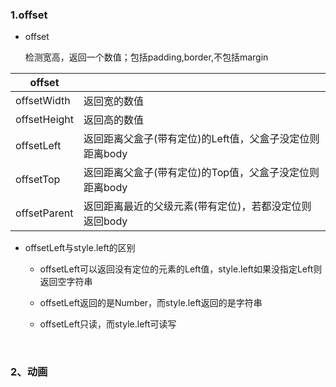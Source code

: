 ### 1.offset

* offset

  检测宽高，返回一个数值；包括padding,border,不包括margin

| offset       |                                   |
| ------------ | --------------------------------- |
| offsetWidth  | 返回宽的数值                            |
| offsetHeight | 返回高的数值                            |
| offsetLeft   | 返回距离父盒子(带有定位)的Left值，父盒子没定位则距离body |
| offsetTop    | 返回距离父盒子(带有定位)的Top值，父盒子没定位则距离body  |
| offsetParent | 返回距离最近的父级元素(带有定位)，若都没定位则返回body    |

* offsetLeft与style.left的区别 

  * offsetLeft可以返回没有定位的元素的Left值，style.left如果没指定Left则返回空字符串

  * offsetLeft返回的是Number，而style.left返回的是字符串

  * offsetLeft只读，而style.left可读写

    ​

### 2、动画





